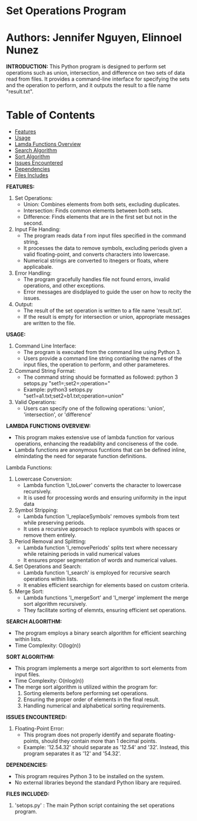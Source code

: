# Set Operations Program

# Authors: Jennifer Nguyen, Elinnoel Nunez

**INTRODUCTION:**
This Python program is designed to perform set operations such as union, intersection, and difference on two
sets of data read from files. It provides a command-line interface for specifying the sets and the operation
to perform, and it outputs the result to a file name "result.txt".

# Table of Contents
- [Features](#FEATURES)
- [Usage](#USAGE)
- [Lamda Functions Overview](#LAMDA-FUNCTION-OVERVIEW)
- [Search Algorithm](#SEARCH-ALGORITHM)
- [Sort Algorithm](#SORT-ALGORITHM)
- [Issues Encountered](#ISSUE-ENCOUNTERED)
- [Dependencies](#DEPENDENCIES)
- [Files Includes](#FILES-INCLUDED)


**FEATURES:**
1. Set Operations:
    * Union: Combines elements from both sets, excluding duplicates.
    * Intersection: Finds common elements between both sets.
    * Difference: Finds elements that are in the first set but not in the second.
2. Input File Handing:
    * The program reads data f rom input files specified in the command string.
    * It processes the data to remove symbols, excluding periods given a valid floating-point, and converts
    characters into lowercase.
    * Numerical strings are converted to itnegers or floats, where applicabale.
3. Error Handling:
    * The program gracefully handles file not found errors, invalid operations, and other exceptions.
    * Error messages are disdplayed to guide the user on how to recity the issues.
4. Output:
    * The result of the set operation is written to a file name 'result.txt'.
    * If the result is empty for intersection or union, appropriate messages are written to the file.

**USAGE:**
1. Command Line Interface:
    * The program is executed from the command line using Python 3.
    * Users provide a command line string contianing the names of the input files, the operation to
    perform, and other parameteres.
2. Command String Format:
    * The command string should be formatted as followed: 
    python 3 setops.py "set1=<filename>;set2=<filename>;operation=<operation>"
    * Example: python3 setops.py "set1=a1.txt;set2=b1.txt;operation=union"
3. Valid Operations:
    * Users can specify one of the following operations: 'union', 'intersection', or 'difference'

**LAMBDA FUNCTIONS OVERVIEW:**
* This program makes extensive use of lambda function for various operations, enhancing the readability
and conciseness of the code.
* Lambda functions are anonymous fucntions that can be defined inline, elmindating the need for separate
function definitions.

Lambda Functions: 
1. Lowercase Conversion:
    * Lambda function 'l_toLower' converts the character to lowercase recursively.
    * It is used for processing words and ensuring uniformity in the input data
2. Symbol Stripping:
    * Lambda function 'l_replaceSymbols' removes symbols from text while preserving periods.
    * It uses a recursive approach to replace syumbols with spaces or remove them entirely.
3. Period Removal and Splitting:
    * Lambda function 'l_removePeriods' splits text where necessary while retaining periods in valid
    numerical values
    * It ensures proper segmentation of words and numerical values.
4. Set Operations and Search:
    * Lambda function 'l_search' is employed for recursive search operations within lists.
    * It enables efficient searchign for elements based on custom criteria.
5. Merge Sort: 
    * Lambda functions 'l_mergeSort' and 'l_merge' implement the merge sort algorithm recursively.
    * They  facilitate sorting of elemnts, ensuring efficient set operations.

**SEARCH ALGORITHM:**
* The program employs a binary search algorithm for efficient searching within lists. 
* Time Complexity: O(log(n))

**SORT ALGORITHM:**
* This program implements a merge sort algorithm to sort elements from input files.
* Time Complexity: O(nlog(n))
* The merge sort algorithm is utilized within the program for:
    1. Sorting elements before performing set operations.
    2. Ensuring the proper order of elements in the final result.
    3. Handling numerical and alphabetical sorting requirements.

**ISSUES ENCOUNTERED:**
1. Floating-Point Error:
    * This program does not properly identify and separate floating-points, should they contain more than 1
    decimal points.
    * Example: '12.54.32' should separate as '12.54' and '32'. Instead, this program separates it as '12'
    and '54.32'.

**DEPENDENCIES:**
* This program requires Python 3 to be installed on the system.
* No external libraries beyond the standard Python libary are required.

**FILES INCLUDED:**
1. 'setops.py' : The main Python script containing the set operations program.


